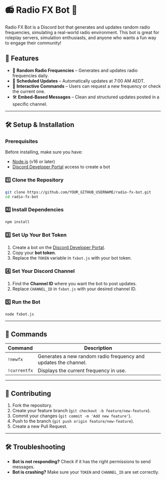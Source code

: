 # 📻 Radio FX Bot 📡

Radio FX Bot is a Discord bot that generates and updates random radio frequencies, simulating a real-world radio environment. This bot is great for roleplay servers, simulation enthusiasts, and anyone who wants a fun way to engage their community!

## 🚀 Features
- 🎵 **Random Radio Frequencies** – Generates and updates radio frequencies daily.
- 🔄 **Scheduled Updates** – Automatically updates at 7:00 AM AEDT.
- 📡 **Interactive Commands** – Users can request a new frequency or check the current one.
- 🛠 **Embed-Based Messages** – Clean and structured updates posted in a specific channel.

---

## 🛠 Setup & Installation
### Prerequisites
Before installing, make sure you have:
- [Node.js](https://nodejs.org/) (v16 or later)
- [Discord Developer Portal](https://discord.com/developers/applications) access to create a bot

### 1️⃣ Clone the Repository
```sh
git clone https://github.com/YOUR_GITHUB_USERNAME/radio-fx-bot.git
cd radio-fx-bot
```

### 2️⃣ Install Dependencies
```sh
npm install
```

### 3️⃣ Set Up Your Bot Token
1. Create a bot on the [Discord Developer Portal](https://discord.com/developers/applications).
2. Copy your **bot token**.
3. Replace the `TOKEN` variable in `fxbot.js` with your bot token.

### 4️⃣ Set Your Discord Channel
1. Find the **Channel ID** where you want the bot to post updates.
2. Replace `CHANNEL_ID` in `fxbot.js` with your desired channel ID.

### 5️⃣ Run the Bot
```sh
node fxbot.js
```

---

## 🔧 Commands
| Command     | Description |
|------------|-------------|
| `!newfx`    | Generates a new random radio frequency and updates the channel. |
| `!currentfx` | Displays the current frequency in use. |

---

## 🤝 Contributing
1. Fork the repository.
2. Create your feature branch (`git checkout -b feature/new-feature`).
3. Commit your changes (`git commit -m 'Add new feature'`).
4. Push to the branch (`git push origin feature/new-feature`).
5. Create a new Pull Request.

---

## 🛠 Troubleshooting
- **Bot is not responding?** Check if it has the right permissions to send messages.
- **Bot is crashing?** Make sure your `TOKEN` and `CHANNEL_ID` are set correctly.

